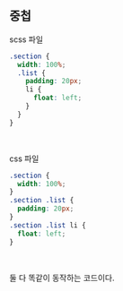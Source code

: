 ## 중첩

scss 파일

```scss
.section {
  width: 100%;
  .list {
    padding: 20px;
    li {
      float: left;
    }
  }
}
```

<br>

css 파일

```css
.section {
  width: 100%;
}
.section .list {
  padding: 20px;
}
.section .list li {
  float: left;
}
```

<br>

둘 다 똑같이 동작하는 코드이다.
